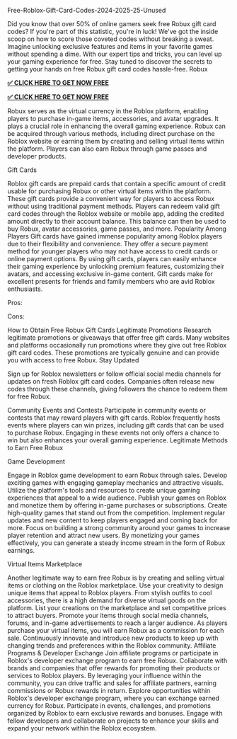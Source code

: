 Free-Roblox-Gift-Card-Codes-2024-2025-25-Unused

Did you know that over 50% of online gamers seek free Robux gift card codes? If you're part of this statistic, you're in luck! We've got the inside scoop on how to score those coveted codes without breaking a sweat. Imagine unlocking exclusive features and items in your favorite games without spending a dime. With our expert tips and tricks, you can level up your gaming experience for free. Stay tuned to discover the secrets to getting your hands on free Robux gift card codes hassle-free.
Robux

**[✅ CLICK HERE TO GET NOW FREE](https://usaofferzon.com/roblox)**

**[✅ CLICK HERE TO GET NOW FREE](ttps://usaofferzon.com/giftcard)**

Robux serves as the virtual currency in the Roblox platform, enabling players to purchase in-game items, accessories, and avatar upgrades. It plays a crucial role in enhancing the overall gaming experience.
Robux can be acquired through various methods, including direct purchase on the Roblox website or earning them by creating and selling virtual items within the platform. Players can also earn Robux through game passes and developer products.

Gift Cards

Roblox gift cards are prepaid cards that contain a specific amount of credit usable for purchasing Robux or other virtual items within the platform. These gift cards provide a convenient way for players to access Robux without using traditional payment methods.
Players can redeem valid gift card codes through the Roblox website or mobile app, adding the credited amount directly to their account balance. This balance can then be used to buy Robux, avatar accessories, game passes, and more.
Popularity Among Players
Gift cards have gained immense popularity among Roblox players due to their flexibility and convenience. They offer a secure payment method for younger players who may not have access to credit cards or online payment options.
By using gift cards, players can easily enhance their gaming experience by unlocking premium features, customizing their avatars, and accessing exclusive in-game content. Gift cards make for excellent presents for friends and family members who are avid Roblox enthusiasts.

Pros:

Cons:

How to Obtain Free Robux Gift Cards
Legitimate Promotions
Research legitimate promotions or giveaways that offer free gift cards. Many websites and platforms occasionally run promotions where they give out free Roblox gift card codes. These promotions are typically genuine and can provide you with access to free Robux.
Stay Updated

Sign up for Roblox newsletters or follow official social media channels for updates on fresh Roblox gift card codes. Companies often release new codes through these channels, giving followers the chance to redeem them for free Robux.

Community Events and Contests
Participate in community events or contests that may reward players with gift cards. Roblox frequently hosts events where players can win prizes, including gift cards that can be used to purchase Robux. Engaging in these events not only offers a chance to win but also enhances your overall gaming experience.
Legitimate Methods to Earn Free Robux

Game Development

Engage in Roblox game development to earn Robux through sales. Develop exciting games with engaging gameplay mechanics and attractive visuals. Utilize the platform's tools and resources to create unique gaming experiences that appeal to a wide audience. Publish your games on Roblox and monetize them by offering in-game purchases or subscriptions.
Create high-quality games that stand out from the competition. Implement regular updates and new content to keep players engaged and coming back for more. Focus on building a strong community around your games to increase player retention and attract new users. By monetizing your games effectively, you can generate a steady income stream in the form of Robux earnings.

Virtual Items Marketplace

Another legitimate way to earn free Robux is by creating and selling virtual items or clothing on the Roblox marketplace. Use your creativity to design unique items that appeal to Roblox players. From stylish outfits to cool accessories, there is a high demand for diverse virtual goods on the platform.
List your creations on the marketplace and set competitive prices to attract buyers. Promote your items through social media channels, forums, and in-game advertisements to reach a larger audience. As players purchase your virtual items, you will earn Robux as a commission for each sale. Continuously innovate and introduce new products to keep up with changing trends and preferences within the Roblox community.
Affiliate Programs & Developer Exchange
Join affiliate programs or participate in Roblox's developer exchange program to earn free Robux. Collaborate with brands and companies that offer rewards for promoting their products or services to Roblox players. By leveraging your influence within the community, you can drive traffic and sales for affiliate partners, earning commissions or Robux rewards in return.
Explore opportunities within Roblox's developer exchange program, where you can exchange earned currency for Robux. Participate in events, challenges, and promotions organized by Roblox to earn exclusive rewards and bonuses. Engage with fellow developers and collaborate on projects to enhance your skills and expand your network within the Roblox ecosystem.
